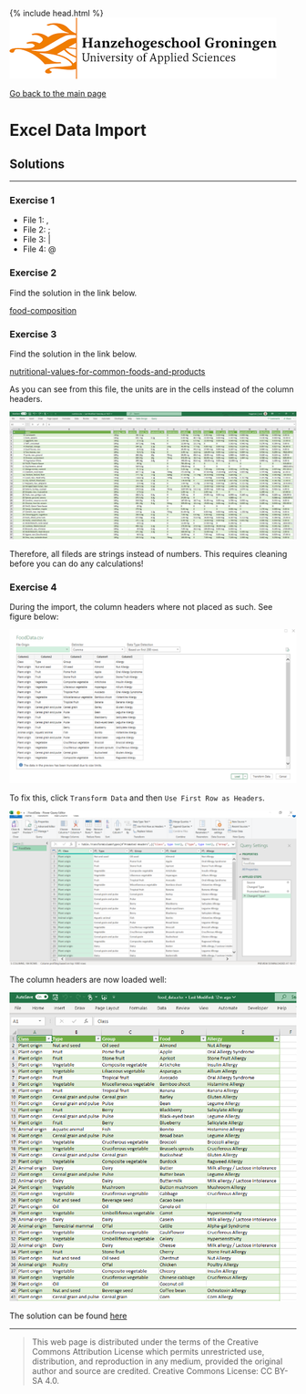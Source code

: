 {% include head.html %}
![Hanze](../hanze/hanze.png)

[Go back to the main page](../index.md)


# Excel Data Import

## Solutions

---

### Exercise 1

- File 1: ,
- File 2: ;
- File 3: \|
- File 4: @

### Exercise 2

Find the solution in the link below.

[food-composition](./files_04_import_solutions/exercise02/food_composition.xlsx)

### Exercise 3

Find the solution in the link below.

[nutritional-values-for-common-foods-and-products](./files_04_import_solutions/exercise03/nutrition.xlsx)

As you can see from this file, the units are in the cells instead of the column headers.

![import](./files_04_import_solutions/exercise03/fig1.png)

Therefore, all fileds are strings instead of numbers.
This requires cleaning before you can do any calculations!

### Exercise 4

During the import, the column headers where not placed as such.
See figure below:

![import](./files_04_import_solutions/exercise04/fig1.png)

To fix this, click `Transform Data` and then `Use First Row as Headers`.

![import](./files_04_import_solutions/exercise04/fig2.png)

The column headers are now loaded well:

![import](./files_04_import_solutions/exercise04/fig3.png)


The solution can be found [here](./files_04_import_solutions/exercise04/food_data.xlsx)

---


>This web page is distributed under the terms of the Creative Commons Attribution License which permits unrestricted use, distribution, and reproduction in any medium, provided the original author and source are credited.
>Creative Commons License: CC BY-SA 4.0.

